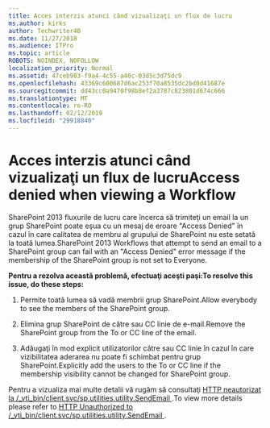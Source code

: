 ```yaml
---
title: Acces interzis atunci când vizualizaţi un flux de lucru
ms.author: kirks
author: Techwriter40
ms.date: 11/27/2018
ms.audience: ITPro
ms.topic: article
ROBOTS: NOINDEX, NOFOLLOW
localization_priority: Normal
ms.assetid: 47ceb983-f9a4-4c55-a40c-03d5c3d75dc9
ms.openlocfilehash: 43369c600687d6ac253f70a8535dc2bd0d41687e
ms.sourcegitcommit: dd43cc0a9470f98b8ef2a3787c823801d674c666
ms.translationtype: MT
ms.contentlocale: ro-RO
ms.lasthandoff: 02/12/2019
ms.locfileid: "29918840"
---
```

# <a name="access-denied-when-viewing-a-workflow"></a><span data-ttu-id="c97f7-102">Acces interzis atunci când vizualizaţi un flux de lucru</span><span class="sxs-lookup"><span data-stu-id="c97f7-102">Access denied when viewing a Workflow</span></span>

<span data-ttu-id="c97f7-103">SharePoint 2013 fluxurile de lucru care încerca să trimiteţi un email la un grup SharePoint poate eşua cu un mesaj de eroare "Access Denied" în cazul în care calitatea de membru al grupului de SharePoint nu este setată la toată lumea.</span><span class="sxs-lookup"><span data-stu-id="c97f7-103">SharePoint 2013 Workflows that attempt to send an email to a SharePoint group can fail with an "Access Denied" error message if the membership of the SharePoint group is not set to Everyone.</span></span>
  
 <span data-ttu-id="c97f7-104">**Pentru a rezolva această problemă, efectuaţi aceşti paşi:**</span><span class="sxs-lookup"><span data-stu-id="c97f7-104">**To resolve this issue, do these steps:**</span></span>
  
 1. <span data-ttu-id="c97f7-105">Permite toată lumea să vadă membrii grup SharePoint.</span><span class="sxs-lookup"><span data-stu-id="c97f7-105">Allow everybody to see the members of the SharePoint group.</span></span> 
  
 2. <span data-ttu-id="c97f7-106">Elimina grup SharePoint de către sau CC linie de e-mail.</span><span class="sxs-lookup"><span data-stu-id="c97f7-106">Remove the SharePoint group from the To or CC line of the email.</span></span> 
  
 3. <span data-ttu-id="c97f7-107">Adăugaţi în mod explicit utilizatorilor către sau CC linie în cazul în care vizibilitatea aderarea nu poate fi schimbat pentru grup SharePoint.</span><span class="sxs-lookup"><span data-stu-id="c97f7-107">Explicitly add the users to the To or CC line if the membership visibility cannot be changed for SharePoint group.</span></span> 
  
<span data-ttu-id="c97f7-108">Pentru a vizualiza mai multe detalii vă rugăm să consultaţi [HTTP neautorizat la /_vti_bin/client.svc/sp.utilities.utility.SendEmail ](https://go.microsoft.com/fwlink/?linkid=2044694&amp;clcid=0x409).</span><span class="sxs-lookup"><span data-stu-id="c97f7-108">To view more details please refer to [HTTP Unauthorized to /_vti_bin/client.svc/sp.utilities.utility.SendEmail ](https://go.microsoft.com/fwlink/?linkid=2044694&amp;clcid=0x409).</span></span>
  

